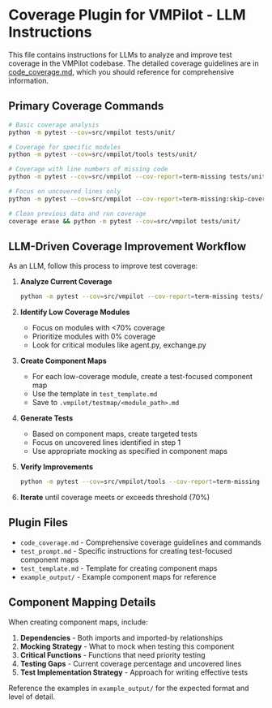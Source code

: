 # Coverage Plugin for VMPilot - LLM Instructions

This file contains instructions for LLMs to analyze and improve test coverage in the VMPilot codebase. The detailed coverage guidelines are in [code_coverage.md](./code_coverage.md), which you should reference for comprehensive information.

## Primary Coverage Commands

```bash
# Basic coverage analysis
python -m pytest --cov=src/vmpilot tests/unit/

# Coverage for specific modules
python -m pytest --cov=src/vmpilot/tools tests/unit/

# Coverage with line numbers of missing code
python -m pytest --cov=src/vmpilot --cov-report=term-missing tests/unit/

# Focus on uncovered lines only
python -m pytest --cov=src/vmpilot --cov-report=term-missing:skip-covered tests/unit/

# Clean previous data and run coverage
coverage erase && python -m pytest --cov=src/vmpilot tests/unit/
```

## LLM-Driven Coverage Improvement Workflow

As an LLM, follow this process to improve test coverage:

1. **Analyze Current Coverage**
   ```bash
   python -m pytest --cov=src/vmpilot --cov-report=term-missing tests/unit/
   ```

2. **Identify Low Coverage Modules**
   - Focus on modules with <70% coverage
   - Prioritize modules with 0% coverage
   - Look for critical modules like agent.py, exchange.py

3. **Create Component Maps**
   - For each low-coverage module, create a test-focused component map
   - Use the template in `test_template.md`
   - Save to `.vmpilot/testmap/<module_path>.md`

4. **Generate Tests**
   - Based on component maps, create targeted tests
   - Focus on uncovered lines identified in step 1
   - Use appropriate mocking as specified in component maps

5. **Verify Improvements**
   ```bash
   python -m pytest --cov=src/vmpilot/tools --cov-report=term-missing tests/unit/
   ```

6. **Iterate** until coverage meets or exceeds threshold (70%)

## Plugin Files

- `code_coverage.md` - Comprehensive coverage guidelines and commands
- `test_prompt.md` - Specific instructions for creating test-focused component maps
- `test_template.md` - Template for creating component maps
- `example_output/` - Example component maps for reference

## Component Mapping Details

When creating component maps, include:

1. **Dependencies** - Both imports and imported-by relationships
2. **Mocking Strategy** - What to mock when testing this component
3. **Critical Functions** - Functions that need priority testing
4. **Testing Gaps** - Current coverage percentage and uncovered lines
5. **Test Implementation Strategy** - Approach for writing effective tests

Reference the examples in `example_output/` for the expected format and level of detail.
